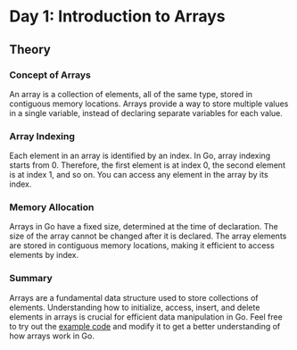 # Day 1: Introduction to Arrays

## Theory

### Concept of Arrays

An array is a collection of elements, all of the same type, stored in contiguous memory locations.
Arrays provide a way to store multiple values in a single variable, instead of declaring separate variables for each value.

### Array Indexing

Each element in an array is identified by an index.
In Go, array indexing starts from 0. Therefore, the first element is at index 0, the second element is at index 1, and so on.
You can access any element in the array by its index.

### Memory Allocation

Arrays in Go have a fixed size, determined at the time of declaration.
The size of the array cannot be changed after it is declared.
The array elements are stored in contiguous memory locations, making it efficient to access elements by index.

### Summary
Arrays are a fundamental data structure used to store collections of elements.
Understanding how to initialize, access, insert, and delete elements in arrays is crucial for efficient data manipulation in Go.
Feel free to try out the [example code](https://github.com/helloabhii/go-dsa/blob/master/Week-01/Day-01/ques/main.go) and modify it to get a better understanding of how arrays work in Go.

